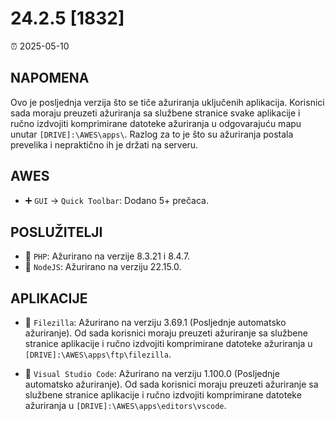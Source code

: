 # 24.2.5 [1832]

⏰ 2025-05-10

## NAPOMENA
Ovo je posljednja verzija što se tiče ažuriranja uključenih aplikacija. Korisnici sada moraju preuzeti ažuriranja sa službene stranice svake aplikacije i ručno izdvojiti komprimirane datoteke ažuriranja u odgovarajuću mapu unutar `[DRIVE]:\AWES\apps\`. Razlog za to je što su ažuriranja postala prevelika i nepraktično ih je držati na serveru.

## AWES
- ➕ `GUI` -> `Quick Toolbar`: Dodano 5+ prečaca.

## POSLUŽITELJI
- 🔄 `PHP`: Ažurirano na verzije 8.3.21 i 8.4.7.
- 🔄 `NodeJS`: Ažurirano na verziju 22.15.0.

## APLIKACIJE
- 🔄 `Filezilla`: Ažurirano na verziju 3.69.1 (Posljednje automatsko ažuriranje). Od sada korisnici moraju preuzeti ažuriranje sa službene stranice aplikacije i ručno izdvojiti komprimirane datoteke ažuriranja u `[DRIVE]:\AWES\apps\ftp\filezilla`.

- 🔄 `Visual Studio Code`: Ažurirano na verziju 1.100.0 (Posljednje automatsko ažuriranje). Od sada korisnici moraju preuzeti ažuriranje sa službene stranice aplikacije i ručno izdvojiti komprimirane datoteke ažuriranja u `[DRIVE]:\AWES\apps\editors\vscode`.
